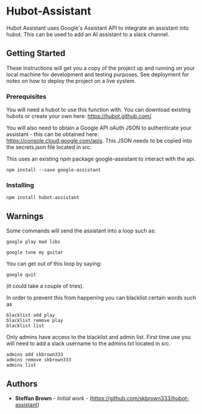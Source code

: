 # Hubot-Assistant

Hubot Assistant uses Google's Assistant API to integrate an assistant into hubot.  This can be used to add an AI assistant to a slack channel.  

## Getting Started

These instructions will get you a copy of the project up and running on your local machine for development and testing purposes. See deployment for notes on how to deploy the project on a live system.

### Prerequisites

You will need a hubot to use this function with. You can download existing hubots or create your own here: https://hubot.github.com/.

You will also need to obtain a Google API oAuth JSON to authenticate your assistant - this can be obtained here: https://console.cloud.google.com/apis. This JSON needs to be copied into the secrets.json file located in src.

This uses an existing npm package google-assistant to interact with the api.

```
npm install --save google-assistant
```

### Installing

```
npm install hubot-assistant
```

## Warnings

Some commands will send the assistant into a loop such as: 

```
google play mad libs
```

```
google tune my guitar
```

You can get out of this loop by saying:

```
google quit
```
(it could take a couple of tries).


In order to prevent this from happening you can blacklist certain words such as 

```
blacklist add play
blacklist remove play
blacklist list
```

Only admins have access to the blacklist and admin list. First time use you will need to add a slack username to the admins.txt located in src.

```
admins add skbrown333
admins remove skbrown333
admins list
```

## Authors

* **Steffan Brown** - *Initial work* - (https://github.com/skbrown333/hubot-assistant)